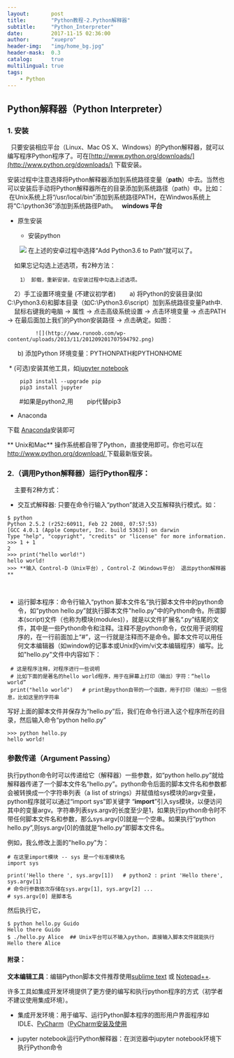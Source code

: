 ```yaml
---
layout:       post
title:        "Python教程-2.Python解释器"
subtitle:     "Python_Interpreter"
date:         2017-11-15 02:36:00
author:       "xuepro"
header-img:   "img/home_bg.jpg"
header-mask:  0.3
catalog:      true
multilingual: true
tags:
    - Python
---
```


## Python解释器（Python Interpreter）

### 1. 安装

   只要安装相应平台（Linux、Mac OS X、Windows）的Python解释器，就可以编写程序Python程序了。可在[http://www.python.org/downloads/](http://www.python.org/downloads/) 下载安装。
   
   安装过程中注意选择将Python解释器添加到系统路径变量（**path**）中去。当然也可以安装后手动将Python解释器所在的目录添加到系统路径（path）中。比如：
  在Unix系统上将“/usr/local/bin”添加到系统路径PATH，在Windwos系统上将“C:\python36”添加到系统路径Path。
  
**windows 平台**
  
* 原生安装

  * 安装python
  
   ![](https://docs.python.org/3/_images/win_installer.png)
   在上述的安卓过程中选择“Add Python3.6 to Path”就可以了。
    
     如果忘记勾选上述选项，有2种方法：
    
        1） 卸载，重新安装，在安装过程中勾选上述选项。 
     
        2）手工设置环境变量 (不建议初学者)
           a) 将Python的安装目录(如C:\Python3.6)和脚本目录（如C:\Python3.6\script）加到系统路径变量Path中.
             鼠标右键我的电脑  -> 属性 -> 点击高级系统设置 -> 点击环境变量 -> 点击PATH -> 在最后面加上我们的Python安装路径 -> 点击确定。如图：
        
             ![](http://www.runoob.com/wp-content/uploads/2013/11/201209201707594792.png)
            b) 添加Python 环境变量：PYTHONPATH和PYTHONHOME
   
    * (可选)安装其他工具，如[jupyter notebook](https://jupyter.readthedocs.io/en/latest/install.html)

        pip3 install --upgrade pip
        pip3 install jupyter
        #如果是python2,用
        pip代替pip3       
        
* Anaconda

 下载 [Anaconda](https://www.continuum.io/downloads)安装即可
  

 ** Unix和Mac**
    操作系统都自带了Python，直接使用即可。你也可以在[http://www.python.org/download/ ](http://www.python.org/download/ )下载最新版安装。


### 2.（调用Python解释器）运行Python程序：  
     
主要有2种方式：

* 交互式解释器: 只要在命令行输入“python”就进入交互解释执行模式。如：
```
$ python
Python 2.5.2 (r252:60911, Feb 22 2008, 07:57:53) 
[GCC 4.0.1 (Apple Computer, Inc. build 5363)] on darwin
Type "help", "copyright", "credits" or "license" for more information.
>>> 1 + 1
2
>>> print("hello world!")
hello world!
>>> **输入 Control-D（Unix平台）, Control-Z（Windows平台） 退出python解释器**
```
    
* 运行脚本程序：命令行输入“python 脚本文件名”执行脚本文件中的python命令，如“python hello.py”就执行脚本文件"hello.py"中的Python命令。所谓脚本(script)文件（也称为模块(modules)），就是以文件扩展名“.py”结尾的文件，其中是一些Python命令和注释。注释不是python命令，仅仅用于说明程序的，在一行前面加上“#”，这一行就是注释而不是命令。脚本文件可以用任何文本编辑器（如window的记事本或Unix的vim/vi文本编辑程序）编写。比如"hello.py"文件中内容如下：
```
 # 这是程序注释，对程序进行一些说明
 # 比如下面的是著名的hello world程序，用于在屏幕上打印（输出）字符：“hello world”
 print("hello world")   # print是python自带的一个函数，用于打印（输出）一些信息，比如这里的字符串
```
写好上面的脚本文件并保存为“hello.py”后，我们在命令行进入这个程序所在的目录，然后输入命令“python hello.py”
```
>>> python hello.py
hello world!
```

### 参数传递（Argument Passing）

执行python命令时可以传递给它（解释器）一些参数，如“python hello.py”就给解释器传递了一个脚本文件名“hello.py”。python命令后面的脚本文件名和参数都会被转换成一个字符串列表（a list of strings）并赋值给sys模块的argv变量，python程序就可以通过“import sys”即关键字 “**import**”引入sys模块，以便访问其中的变量argv。字符串列表sys.argv的长度至少是1，如果执行python命令时不带任何脚本文件名和参数，那么sys.argv[0]就是一个空串。如果执行“python hello.py”,则sys.argv[0]的值就是“hello.py”即脚本文件名。


例如，我么修改上面的"hello.py"为：
```
# 在这里import模块 -- sys 是一个标准模块名
import sys

print('Hello there ', sys.argv[1])   # python2 : print 'Hello there', sys.argv[1]
# 命令行参数依次存储在sys.argv[1], sys.argv[2] ...
# sys.argv[0] 是脚本名
```

然后执行它，
```
$ python hello.py Guido
Hello there Guido
$ ./hello.py Alice  ## Unix平台可以不输入python，直接输入脚本文件就能执行
Hello there Alice
```

#### 附录：

**文本编辑工具**：编辑Python脚本文件推荐使用[sublime text](https://www.sublimetext.com/) 或 [Notepad++](https://notepad-plus-plus.org/).

许多工具如集成开发环境提供了更方便的编写和执行python程序的方式（初学者不建议使用集成环境）。
    
* 集成开发环境：用于编写、运行Python脚本程序的图形用户界面程序如IDLE、[PyCharm](https://www.jetbrains.com/pycharm/)（[PyCharm安装及使用](http://www.jianshu.com/p/042324342bf4)  
    
* jupyter notebook运行Python解释器：在浏览器中jupyter notebook环境下执行Python命令

